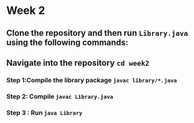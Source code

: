 # Week 2

## Clone the repository and then run `Library.java` using the following commands:
## Navigate into the repository `cd week2`

###  Step 1:Compile the library package `javac library/*.java`
### Step 2: Compile `javac Library.java`
### Step 3 : Run `java Library`


